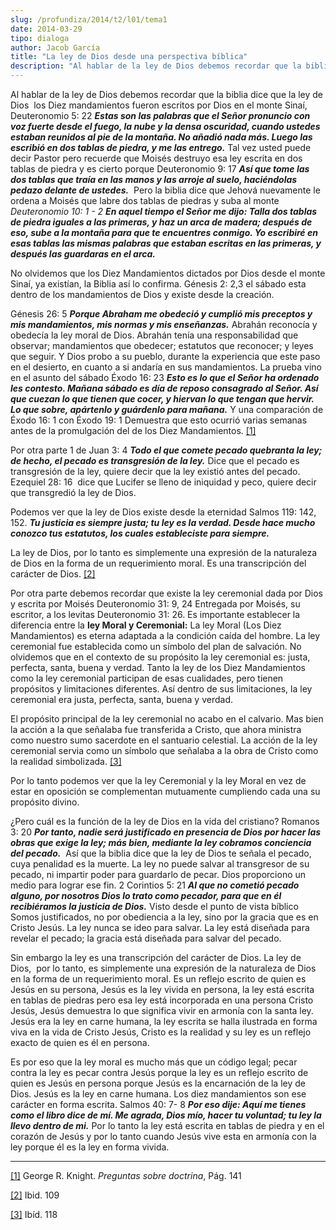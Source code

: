 ```yaml
---
slug: /profundiza/2014/t2/l01/tema1
date: 2014-03-29
tipo: dialoga
author: Jacob García
title: "La ley de Dios desde una perspectiva bíblica"
description: "Al hablar de la ley de Dios debemos recordar que la biblia dice que la ley de  Dios los Diez mandamientos fueron escritos por Dios en el monte Sinaí,  Deuteronomio 5: 22 Estas son las palabras que el Señor pronuncio con voz fuerte  desde el fuego, la nube y la densa oscuridad,..."
---
```


Al hablar de la ley de Dios debemos recordar que la biblia dice que la ley de Dios  los Diez mandamientos fueron escritos por Dios en el monte Sinaí, Deuteronomio 5: 22 **_Estas son las palabras que el Señor pronuncio con voz fuerte desde el fuego, la nube y la densa oscuridad, cuando ustedes estaban reunidos al pie de la montaña. No añadió nada más. Luego las escribió en dos tablas de piedra, y me las entrego._** Tal vez usted puede decir Pastor pero recuerde que Moisés destruyo esa ley escrita en dos tablas de piedra y es cierto porque Deuteronomio 9: 17 **_Así que tome las dos tablas que traía en las manos y las arroje al suelo, haciéndolas pedazo delante de ustedes._**  Pero la biblia dice que Jehová nuevamente le ordena a Moisés que labre dos tablas de piedras y suba al monte _Deuteronomio 10: 1 - 2_ **_En aquel tiempo el Señor me dijo: Talla dos tablas de piedra iguales a las primeras, y haz un arca de madera; después de eso, sube a la montaña para que te encuentres conmigo. Yo escribiré en esas tablas las mismas palabras que estaban escritas en las primeras, y después las guardaras en el arca._**

No olvidemos que los Diez Mandamientos dictados por Dios desde el monte Sinaí, ya existían, la Biblia así lo confirma. Génesis 2: 2,3 el sábado esta dentro de los mandamientos de Dios y existe desde la creación.

Génesis 26: 5 **_Porque Abraham me obedeció y cumplió mis preceptos y mis mandamientos, mis normas y mis enseñanzas._** Abrahán reconocía y obedecía la ley moral de Dios. Abrahán tenía una responsabilidad que observar; mandamientos que obedecer; estatutos que reconocer; y leyes que seguir. Y Dios probo a su pueblo, durante la experiencia que este paso en el desierto, en cuanto a si andaría en sus mandamientos. La prueba vino en el asunto del sábado Éxodo 16: 23 **_Esto es lo que el Señor ha ordenado les contesto. Mañana sábado es día de reposo consagrado al Señor. Así que cuezan lo que tienen que cocer, y hiervan lo que tengan que hervir. Lo que sobre, apártenlo y guárdenlo para mañana._** Y una comparación de Éxodo 16: 1 con Éxodo 19: 1 Demuestra que esto ocurrió varias semanas antes de la promulgación del de los Diez Mandamientos. [[1]](file:///C:/Documents%20and%20Settings/ifo/My%20Documents/Downloads/La%20ley%20de%20Dios%20desde%20una%20perspectiva%20b%C3%ADblica.docx#_ftn1 "")

Por otra parte 1 de Juan 3: 4 **_Todo el que comete pecado quebranta la ley; de hecho, el pecado es transgresión de la ley._** Dice que el pecado es transgresión de la ley, quiere decir que la ley existió antes del pecado. Ezequiel 28: 16  dice que Lucifer se lleno de iniquidad y peco, quiere decir que transgredió la ley de Dios.

Podemos ver que la ley de Dios existe desde la eternidad Salmos 119: 142, 152. **_Tu justicia es siempre justa; tu ley es la verdad. Desde hace mucho conozco tus estatutos, los cuales estableciste para siempre._**

La ley de Dios, por lo tanto es simplemente una expresión de la naturaleza de Dios en la forma de un requerimiento moral. Es una transcripción del carácter de Dios. [[2]](file:///C:/Documents%20and%20Settings/ifo/My%20Documents/Downloads/La%20ley%20de%20Dios%20desde%20una%20perspectiva%20b%C3%ADblica.docx#_ftn2 "")

Por otra parte debemos recordar que existe la ley ceremonial dada por Dios y escrita por Moisés Deuteronomio 31: 9, 24 Entregada por Moisés, su escritor, a los levitas Deuteronomio 31: 26. Es importante establecer la diferencia entre la **ley Moral y Ceremonial:** La ley Moral (Los Diez Mandamientos) es eterna adaptada a la condición caída del hombre. La ley ceremonial fue establecida como un símbolo del plan de salvación. No olvidemos que en el contexto de su propósito la ley ceremonial es: justa, perfecta, santa, buena y verdad. Tanto la ley de los Diez Mandamientos como la ley ceremonial participan de esas cualidades, pero tienen propósitos y limitaciones diferentes. Así dentro de sus limitaciones, la ley ceremonial era justa, perfecta, santa, buena y verdad.

El propósito principal de la ley ceremonial no acabo en el calvario. Mas bien la acción a la que señalaba fue transferida a Cristo, que ahora ministra como nuestro sumo sacerdote en el santuario celestial. La acción de la ley ceremonial servia como un símbolo que señalaba a la obra de Cristo como la realidad simbolizada. [[3]](file:///C:/Documents%20and%20Settings/ifo/My%20Documents/Downloads/La%20ley%20de%20Dios%20desde%20una%20perspectiva%20b%C3%ADblica.docx#_ftn3 "")

Por lo tanto podemos ver que la ley Ceremonial y la ley Moral en vez de estar en oposición se complementan mutuamente cumpliendo cada una su propósito divino.

¿Pero cuál es la función de la ley de Dios en la vida del cristiano? Romanos 3: 20 **_Por tanto, nadie será justificado en presencia de Dios por hacer las obras que exige la ley; más bien, mediante la ley cobramos conciencia del pecado._**  Así que la biblia dice que la ley de Dios te señala el pecado, cuya penalidad es la muerte. La ley no puede salvar al transgresor de su pecado, ni impartir poder para guardarlo de pecar. Dios proporciono un medio para lograr ese fin. 2 Corintios 5: 21 **_Al que no cometió pecado alguno, por nosotros Dios lo trato como pecador, para que en él recibiéramos la justicia de Dios._** Visto desde el punto de vista bíblico Somos justificados, no por obediencia a la ley, sino por la gracia que es en Cristo Jesús. La ley nunca se ideo para salvar. La ley está diseñada para revelar el pecado; la gracia está diseñada para salvar del pecado.

Sin embargo la ley es una transcripción del carácter de Dios. La ley de Dios,  por lo tanto, es simplemente una expresión de la naturaleza de Dios en la forma de un requerimiento moral. Es un reflejo escrito de quien es Jesús en su persona, Jesús es la ley vivida en persona, la ley está escrita en tablas de piedras pero esa ley está incorporada en una persona Cristo Jesús, Jesús demuestra lo que significa vivir en armonía con la santa ley. Jesús era la ley en carne humana, la ley escrita se halla ilustrada en forma viva en la vida de Cristo Jesús, Cristo es la realidad y su ley es un reflejo exacto de quien es él en persona.

Es por eso que la ley moral es mucho más que un código legal; pecar contra la ley es pecar contra Jesús porque la ley es un reflejo escrito de quien es Jesús en persona porque Jesús es la encarnación de la ley de Dios. Jesús es la ley en carne humana. Los diez mandamientos son ese carácter en forma escrita. Salmos 40: 7- 8 **_Por eso dije: Aquí me tienes como el libro dice de mí. Me agrada, Dios mío, hacer tu voluntad; tu ley la llevo dentro de mi._** Por lo tanto la ley está escrita en tablas de piedra y en el corazón de Jesús y por lo tanto cuando Jesús vive esta en armonía con la ley porque él es la ley en forma vivida.

* * *

[[1]](file:///C:/Documents%20and%20Settings/ifo/My%20Documents/Downloads/La%20ley%20de%20Dios%20desde%20una%20perspectiva%20b%C3%ADblica.docx#_ftnref1 "") George R. Knight. _Preguntas sobre doctrina_, Pág. 141

[[2]](file:///C:/Documents%20and%20Settings/ifo/My%20Documents/Downloads/La%20ley%20de%20Dios%20desde%20una%20perspectiva%20b%C3%ADblica.docx#_ftnref2 "") Ibid. 109

[[3]](file:///C:/Documents%20and%20Settings/ifo/My%20Documents/Downloads/La%20ley%20de%20Dios%20desde%20una%20perspectiva%20b%C3%ADblica.docx#_ftnref3 "") Ibíd. 118
